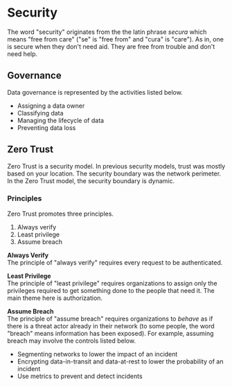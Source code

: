 # Security
The word "security" originates from the the latin phrase *secura* which means "free from care" ("se" is "free from" and "cura" is "care"). As in, one is secure when they don't need aid. They are free from trouble and don't need help. 

## Governance
Data governance is represented by the activities listed below. 
* Assigning a data owner
* Classifying data
* Managing the lifecycle of data
* Preventing data loss

## Zero Trust
Zero Trust is a security model. In previous security models, trust was mostly based on your location. The security boundary was the network perimeter. In the Zero Trust model, the security boundary is dynamic. 

### Principles
Zero Trust promotes three principles. 
1. Always verify
2. Least privilege
3. Assume breach

**Always Verify**  
The principle of "always verify" requires every request to be authenticated. 

**Least Privilege**  
The principle of "least privilege" requires organizations to assign only the privileges required to get something done to the people that need it. The main theme here is authorization. 

**Assume Breach**  
The principle of "assume breach" requires organizations to *behave* as if there is a threat actor already in their network (to some people, the word "breach" means information has been exposed). For example, assuming breach may involve the controls listed below. 
* Segmenting networks to lower the impact of an incident
* Encrypting data-in-transit and data-at-rest to lower the probability of an incident
* Use metrics to prevent and detect incidents
